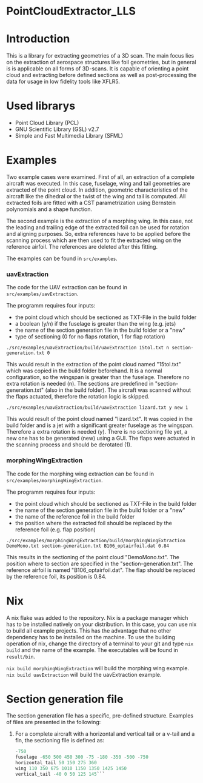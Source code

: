 # PointCloudExtractor_LLS

# Introduction
This is a library for extracting geometries of a 3D scan. The main focus lies on the extraction of aerospace structures like foil geometries, but in general is is applicable on all forms of 3D-scans. It is capable of orienting a point cloud and extracting before defined sections as well as post-processing the data for usage in low fidelity tools like XFLR5.

# Used librarys

- Point Cloud Library (PCL)
- GNU Scientific Library (GSL) v2.7
- Simple and Fast Multimedia Library (SFML)

# Examples
Two example cases were examined. First of all, an extraction of a complete aircraft was executed. In this case, fuselage, wing and tail geometries are extracted of the point cloud. In addition, geometric characteristics of the aircraft like the dihedral or the twist of the wing and tail is computed. All extracted foils are fitted with a CST parametrization using Bernstein polynomials and a shape function.

The second example is the extraction of a morphing wing. In this case, not the leading and trailing edge of the extracted foil can be used for rotation and aligning purposes. So, extra references have to be applied before the scanning process which are then used to fit the extracted wing on the reference airfoil. The references are deleted after this fitting.

The examples can be found in `src/examples`.

### uavExtraction

The code for the UAV extraction can be found in `src/examples/uavExtraction`.

The programm requires four inputs:
- the point cloud which should be sectioned as TXT-File in the build folder
- a boolean (y/n) if the fuselage is greater than the wing (e.g. jets)
- the name of the section generation file in the build folder or a "new"
- type of sectioning (0 for no flaps rotation, 1 for flap rotation)

`./src/examples/uavExtraction/build/uavExtraction 15tol.txt n section-generation.txt 0`

This would result in the extraction of the point cloud named "15tol.txt" which was copied in the build folder beforehand. It is a normal configuration, so the wingspan is greater than the fuselage. Therefore no extra rotation is needed (n). The sections are predefined in "section-generation.txt" (also in the build folder). The aircraft was scanned without the flaps actuated, therefore the rotation logic is skipped.

`./src/examples/uavExtraction/build/uavExtraction lizard.txt y new 1`

This would result of the point cloud named "lizard.txt". It was copied in the build folder and is a jet with a significant greater fuselage as the wingspan. Therefore a extra rotation is needed (y). There is no sectioning file yet, a new one has to be generated (new) using a GUI. The flaps were actuated in the scanning process and should be derotated (1).

### morphingWingExtraction

The code for the morphing wing extraction can be found in `src/examples/morphingWingExtraction`.

The programm requires four inputs:
- the point cloud which should be sectioned as TXT-File in the build folder
- the name of the section generation file in the build folder or a "new"
- the name of the reference foil in the build folder
- the position where the extracted foil should be replaced by the reference foil (e.g. flap position)

`./src/examples/morphingWingExtraction/build/morphingWingExtraction DemoMono.txt section-generation.txt B106_optairfoil.dat 0.84`

This results in the sectioning of the point cloud "DemoMono.txt". The position where to section are specified in the "section-generation.txt". The reference airfoil is named "B106_optairfoil.dat". The flap should be replaced by the reference foil, its position is 0.84.

# Nix
A nix flake was added to the repository. Nix is a package manager which has to be installed natively on your distribution. In this case, you can use nix to build all example projects. This has the advantage that no other dependency has to be installed on the machine.
To use the building operation of nix, change the directory of a terminal to your git and type `nix build` and the name of the example. The executables will be found in `result/bin`.

`nix build morphingWingExtraction` will build the morphing wing example.
`nix build uavExtraction` will build the uavExtraction example.

# Section generation file
The section generation file has a specific, pre-defined structure.  Examples of files are presented in the following:
1. For a complete aircraft with a horizontal and vertical tail or a v-tail and a fin, the sectioning file is defined as:
    ```h
    -750
    fuselage -650 500 450 300 -75 -180 -350 -500 -750
    horizontal_tail 50 150 275 360
    wing 110 350 675 1010 1150 1350 1425 1450
    vertical_tail -40 0 50 125 145```

